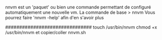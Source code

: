 nnvm est un 'paquet' ou bien une commande permettant de configuré automatiquement une nouvelle vm.
La commande de base > nnvm
Vous pourrez faire 'nnvm -help' afin d'en s'avoir plus

###############################
touch /usr/bin/nnvm
chmod +x /usr/bin/nnvm
et copier/coller nnvm.sh
